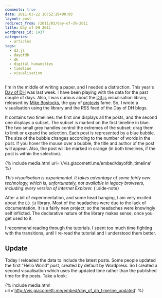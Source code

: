 ```yaml
---
comments: true
date: 2011-03-22 16:52:29+00:00
layout: post
redirect_from: /2011/03/day-of-dh-2011
title: Day of DH 2011
wordpress_id: 1437
categories:
  - articles
tags:
  - d3.js
  - dayofdh
  - dh
  - digital humanities
  - timeline
  - visualisation
---
```


I'm in the middle of writing a paper, and I needed a distraction. This year's [Day of DH](http://tapor.ualberta.ca/taporwiki/index.php/Day_in_the_Life_of_the_Digital_Humanities_2011) was last week. I have been playing with the data for the past couple of days. Also, I was curious about the [D3.js](http://mbostock.github.com/d3/) visualisation library, released by [Mike Bostocks](http://bost.ocks.org/mike/), the guy of [protovis](http://vis.stanford.edu/protovis/) fame. So, I wrote a visualisation using the library and the RSS feed of the Day of DH blogs.

It contains two timelines: the first one displays all the posts, and the second one displays a subset. The subset is marked on the first timeline in blue. The two small grey handles control the extremes of the subset; drag them to limit or expand the selection. Each post is represented by a blue bubble. The size of the bubble changes according to the number of words in the post. If you hover the mouse over a bubble, the title and author of the post will appear. Also, the post will be marked in orange (in both timelines, if the post is within the selection).


{% include media.html url='//vis.giacometti.me/embed/dayofdh_timeline' %}

*This visualisation is experimental. It takes advantage of some fairly new technology, which is, unfortunately, not available in legacy browsers, including every version of Internet Explorer.*
{:.side-note}

After a bit of experimentation, and some head banging, I am very excited about the `D3.js` library. Most of the headaches were due to the lack of documentation. It is a fairly new project; so the headaches were knowingly self inflicted. The declarative nature of the library makes sense, once you get used to it.

I recommend reading through the tutorials. I spent too much time fighting with the transitions, until I re-read the tutorial and I understood them better.



## Update


Today I reloaded the data to include the latest posts. Some people updated the first "Hello World" post, created by default by Wordpress. So I created a second visualisation which uses the updated time rather than the published time for the posts. Take a look:


{% include media.html url='http://vis.giacometti.me/embed/day_of_dh_timeline_updated' %}
